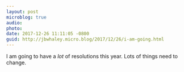 ```yaml
---
layout: post
microblog: true
audio: 
photo: 
date: 2017-12-26 11:11:05 -0800
guid: http://jbwhaley.micro.blog/2017/12/26/i-am-going.html
---
```

I am going to have a *lot* of resolutions this year. Lots of things need to change.

